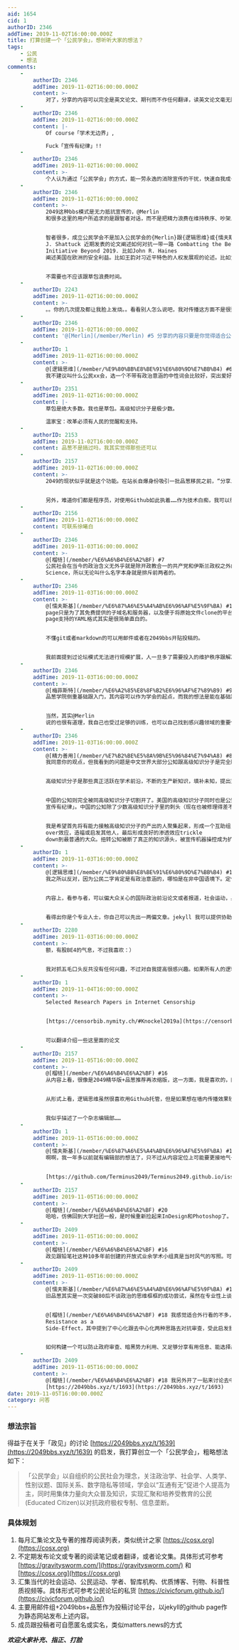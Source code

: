 ```yaml
---
aid: 1654
cid: 1
authorID: 2346
addTime: 2019-11-02T16:00:00.000Z
title: 打算创建一个「公民学会」，想听听大家的想法？
tags:
    - 公民
    - 想法
comments:
    -
        authorID: 2346
        addTime: 2019-11-02T16:00:00.000Z
        content: >-
            对了，分享的内容可以完全是英文论文、期刊而不作任何翻译，读英文论文毫无障碍的成员不必照顾英文不好的。翻译不是必要选项，互通有无是第一优先级。公众影响力是第二优先级，欢迎追求公众影响力的朋友为之努力。
    -
        authorID: 2346
        addTime: 2019-11-02T16:00:00.000Z
        content: |-
            Of course「学术无边界」,

            Fuck「宣传有纪律」!!
    -
        authorID: 2346
        addTime: 2019-11-02T16:00:00.000Z
        content: >-
            个人认为通过「公民学会」的方式，能一劳永逸的消除宣传的干扰，快速自我成长的产生一定公众影响力。我认为同时还能改善匿名安全性，比方说你是专业人士，想讨论某篇论文，现在有了这么一个公开的发布渠道，这篇论文会被几百上千人点击，即时别人在你硬/网盘里发现这篇论文，也不能确定最初推荐这篇论文的人以及有这个想法的人就是你了。
    -
        authorID: 2346
        addTime: 2019-11-02T16:00:00.000Z
        content: >-
            2049这种bbs模式是无力抵抗宣传的，@Merlin
            和很多这里的用户所追求的是跟智者对话，而不是把精力浪费在维持秩序、吵架上。论坛模式下，规模一旦扩大，必然导致捣乱跟低效交流的草包人士增多。低效表现在明明自己能Google到的东西，偏要来求助别人，以及死不认错浪费口水。


            智者很多，成立公民学会不是加入公民学会的{Merlin}跟{逻辑思维}或{懦夫斯基}对话，而是让大家跟某个领域的专家对话，比如外交政策研究院的Thomas
            J. Shattuck 近期发表的论文阐述如何对抗一带一路 Combatting the Belt and Road
            Initiative Beyond 2019. 比如John R. Haines
            阐述美国在欧洲的安全利益。比如王韵对习近平特色的人权发展观的论述。比如黄鸿儒对中共对外使用武力相关文献评析。


            不需要也不应该跟草包浪费时间。
    -
        authorID: 2243
        addTime: 2019-11-02T16:00:00.000Z
        content: >-
            。。你的几次提及都让我脸上发烧。。看看别人怎么说吧，我对传播这方面不是很熟悉，想法也不多。不过我一直觉得找到自己感兴趣的专业领域的核心信息是比较容易的，可能是因为数据库选择多，受过相关训练。
    -
        authorID: 2346
        addTime: 2019-11-02T16:00:00.000Z
        content: '@[Merlin](/member/Merlin) #5 分享的内容只要是你觉得适合公开的就行，不必是你认为最核心的信息。'
    -
        authorID: 1
        addTime: 2019-11-02T16:00:00.000Z
        content: >-
            @[逻辑思维](/member/%E9%80%BB%E8%BE%91%E6%80%9D%E7%BB%B4) #6
            我不建议叫什么公民xx会，选一个不带有政治意涵的中性词会比较好，突出爱好者志愿者得表意。虽然我觉得这事儿挺好，但我不太看好，因为这需要组织者有比较强的人脉和组织能力，还有时间，我比较怀疑这一点。
    -
        authorID: 2351
        addTime: 2019-11-02T16:00:00.000Z
        content: |-
            草包是绝大多数。我也是草包。高级知识分子是极少数。

            温家宝：改革必须有人民的觉醒和支持。
    -
        authorID: 2153
        addTime: 2019-11-02T16:00:00.000Z
        content: 品葱不是搞过吗，我其实觉得那些还可以
    -
        authorID: 2157
        addTime: 2019-11-02T16:00:00.000Z
        content: >-
            2049的现状似乎就是这个功能。在站长自爆身份吸引一批品葱移民之前，“分享发现”和“分享创造”是出现率最高的分类。站长自己似乎偏重技术类交流，其初心也是类似于打造一个没有审查、不收集个人信息的V2EX.


            另外，难道你们都是程序员，对使用Github如此执着……作为技术白痴，我可以很有信心地说，Github根本不适合作为大众传播的平台。编程随想的赵家人名单发布在此站，未能达到预想的传播效果，发布平台选择不妥不失为一个重要原因。
    -
        authorID: 2156
        addTime: 2019-11-02T16:00:00.000Z
        content: 可联系徐曦白
    -
        authorID: 2346
        addTime: 2019-11-03T16:00:00.000Z
        content: >-
            @[榴梿](/member/%E6%A6%B4%E6%A2%BF) #7
            公民社会在当今的政治含义无外乎就是除开政教合一的共产党和伊斯兰政权之外的那些吧。民间组织NGO以及这个倡议本身所体现的联通智库和非专业人士的努力，都是公民社会的体现。只有试图垄断真理的列宁式政党或者伊斯兰政权才会反对公民社会，而且他们也根本不会鼓励普通人参与Open
            Science，所以无论叫什么名字本身就是排斥前两者的。
    -
        authorID: 2346
        addTime: 2019-11-03T16:00:00.000Z
        content: >-
            @[懦夫斯基](/member/%E6%87%A6%E5%A4%AB%E6%96%AF%E5%9F%BA) #10 github
            page只是为了其免费提供的子域名和服务器，以及便于将原始文件clone的平台。另外github
            page支持的YAML格式其实是很简单直白的。


            不懂git或者markdown的可以用邮件或者在2049bbs开贴投稿的。


            我前面提到过论坛模式无法进行规模扩展，人一旦多了需要投入的维护秩序跟解决争端的精力也会指数型增长。最终会变成管理而非关注内容本身。
    -
        authorID: 2346
        addTime: 2019-11-03T16:00:00.000Z
        content: >-
            @[梅菲斯特](/member/%E6%A2%85%E8%8F%B2%E6%96%AF%E7%89%B9) #9
            品葱学院侧重基础跟入门，其内容可以作为学会的起点，而我的想法是能在基础跟入门之外拓展一点，能可持续的交流。


            当然，其实@Merlin
            说的也很有道理，我自己也受过足够的训练，也可以自己找到感兴趣领域的重要信息，自己享受无需分享。不过专业的研究人员也要不停的参加各种会议跟同僚交流，跟对的人交流总是能够有所收获的，一个人毕竟精力有限。
    -
        authorID: 2346
        addTime: 2019-11-03T16:00:00.000Z
        content: >-
            @[精力善用](/member/%E7%B2%BE%E5%8A%9B%E5%96%84%E7%94%A8) #8
            我同意你的观点，但我看到的问题是中文世界大部分公知跟高级知识分子是完全脱节的，而学会正是为了弥补这一鸿沟。


            高级知识分子是那些真正活跃在学术前沿，不断的生产新知识，填补未知，提出重大问题的人。这些人左右着各国的政策走向，引导着各国的科技发展趋势，在一线推动着各项商业跟科技的进步。各国政府跟统治阶级是在资助并依赖这些高级知识分子。


            中国的公知则完全被同高级知识分子切割开了。美国的高级知识分子同时也是公知，他们不断的举办公开研讨会论坛向大众传播最前沿的思想。而中国的高级知识分子却因为政府的限制而「科研无边界
            宣传有纪律」。中国的公知除了少数高级知识分子里的刺头（现在也被修理得差不多了），绝大部分跟草包差不多，根本不知道学术体系是如何构建的，哪里有新知识，哪里的信息质量最高。这些公知往往就是在自己造轮子。


            我是希望首先将有能力接触高级知识分子的产出的人聚集起来，形成一个互助组，恢复到这类人舒服的持续学习的状态，然后利用这一过程的spill
            over效应，造福或启发其他人，最后形成良好的渗透效应trickle
            down到最普通的大众。扭转公知被断了真正的知识源头，被宣传机器操控成为扩音器的局面。
    -
        authorID: 1
        addTime: 2019-11-03T16:00:00.000Z
        content: >-
            @[逻辑思维](/member/%E9%80%BB%E8%BE%91%E6%80%9D%E7%BB%B4) #12
            我之所以反对，因为公民二字肯定是有政治意涵的，哪怕是在非中国语境下。定位学术普及和交流，不需要也不应该预设立场。像政见或者铅笔社（奥派）之类的名字我都觉得挺好。


            内容上，看参与者，可以偏大众关心的国际政治前沿论文或者报道，社会运动，身份政治等，也可以偏理论，也可以是历史类，类似东方历史评论。


            看得出你是个专业人士，你自己可以先出一两偏文章。jekyll 我可以提供协助。
    -
        authorID: 2280
        addTime: 2019-11-03T16:00:00.000Z
        content: >-
            额，有股BE4的气息，不过我喜欢：）


            我对抓五毛口头反共没有任何兴趣，不过对自我提高很感兴趣。如果所有人的逻辑和知识都提高了，五毛搅混水和诉诸情绪的方法就自然没有用了。嘿嘿，我先做个只读的CD-ROM学习一下：）
    -
        authorID: 1
        addTime: 2019-11-04T16:00:00.000Z
        content: >-
            Selected Research Papers in Internet Censorship


            [https://censorbib.nymity.ch/#Knockel2019a](https://censorbib.nymity.ch/#Knockel2019a)


            可以翻译介绍一些这里面的论文
    -
        authorID: 2157
        addTime: 2019-11-05T16:00:00.000Z
        content: >-
            @[榴梿](/member/%E6%A6%B4%E6%A2%BF) #16
            从内容上看，很像是2049精华版+品葱推荐再浓缩版，这一方面，我是喜欢的，同时也严重怀疑目前的产出能力是否能够撑起平台。前期可以侧重编辑、收集品葱和2049已有的文章和讨论，类似于知乎周刊第一代的样子。


            从形式上看，逻辑思维虽然很喜欢用Github托管，但是如果想在墙内传播效果较好，一定要有便于在微信、QQ等平台传播的独立形式。例如，每期内容，要直接提供长图片、pdf（这个容易被识别）等等，而不是等待有热心读者自己做。


            我似乎描述了一个杂志编辑部……
    -
        authorID: 1
        addTime: 2019-11-05T16:00:00.000Z
        content: >-
            @[懦夫斯基](/member/%E6%87%A6%E5%A4%AB%E6%96%AF%E5%9F%BA) #19
            啊啊，我一年多以前就有编辑部的想法了，只不过从内容定位上可能要更接地气一些。如果这个「周刊」或者「月刊」甚至「季刊」乃至「年度总结」能出来，我还是非常期待的。


            [https://github.com/Terminus2049/Terminus2049.github.io/issues/139](https://github.com/Terminus2049/Terminus2049.github.io/issues/139)
    -
        authorID: 2157
        addTime: 2019-11-05T16:00:00.000Z
        content: >-
            @[榴梿](/member/%E6%A6%B4%E6%A2%BF) #20
            哈哈，仿佛回到大学社团一般，是时候重新捡起来InDesign和Photoshop了。我小时候众多梦想职业之一就是杂志社编辑呢。真要做这种方向，版权会是个耗费精力的大问题。
    -
        authorID: 2409
        addTime: 2019-11-05T16:00:00.000Z
        content: >-
            @[榴梿](/member/%E6%A6%B4%E6%A2%BF) #16
            政见跟铅笔社这种10多年前创建的开放式业余学术小组真是当时风气的写照。可惜当时不知道还有这样的小组。不知道今天长在红旗下的新一代是否还会有80后那样的情怀跟觉悟，搞出类似的组织。不过可能是我接触太晚，它们已经受到阉割跟压力，这两个社团的内容终究还是过于含蓄甚至在选题上体现出充分的【不谈政治】的心态。
    -
        authorID: 2409
        addTime: 2019-11-05T16:00:00.000Z
        content: >-
            @[懦夫斯基](/member/%E6%87%A6%E5%A4%AB%E6%96%AF%E5%9F%BA) #19
            旧品葱其实是一次突破80后不谈政治的思维框框的成功尝试，虽然在专业性上谈不上深度，但是真的是突破了大陆人被中共设置的思维框架，毫无禁忌的谈论历史功过、统独、宪法等根本性的问题，揭露根本性、架构性的缺陷，而不是像大陆在所谓胡温相对开明期那样在有缺陷的架构下技术性修修补补。


            @[榴梿](/member/%E6%A6%B4%E6%A2%BF) #18 我感觉适合外行看的不多，扫了眼这篇Censorship
            Resistance as a
            Side-Effect，其中提到了中心化跟去中心化两种思路去对抗审查，受此启发我在考虑审查跟监控时代的社交网络，尤其是反贼的社交网络，是否也需要考虑类似的去中心化结构？


            如何构建一个可以防止政府审查、暗黑势力利用、又足够分享有用信息、能选择出高质量内容生产者的社交网络或者说社区结构？我想其实这个问题貌似是这里很多人都需要思考的问题。
    -
        authorID: 2409
        addTime: 2019-11-05T16:00:00.000Z
        content: >-
            @[榴梿](/member/%E6%A6%B4%E6%A2%BF) #18 我另外开了一贴来讨论去中心化社区的问题
            [https://2049bbs.xyz/t/1693](https://2049bbs.xyz/t/1693)
date: 2019-11-05T16:00:00.000Z
category: 问答
---
```


### [](#%E6%83%B3%E6%B3%95%E5%AE%97%E6%97%A8)想法宗旨

得益于在关于「政见」的讨论 [https://2049bbs.xyz/t/1639](https://2049bbs.xyz/t/1639) 的启发，我打算创立一个「公民学会」，粗略想法如下：

> 「公民学会」以自组织的公民社会为理念，关注政治学、社会学、人类学、性别议题、国际关系、数字隐私等领域，学会以“互通有无”促进个人提高为主，同时用集体力量向大众普及知识，实现汇聚和培养受教育的公民(Educated Citizen)以对抗政府极权专制、信息垄断。

### [](#%E5%85%B7%E4%BD%93%E8%A7%84%E5%88%92)具体规划

1.  每月汇集论文及专著的推荐阅读列表，类似统计之家 [https://cosx.org](https://cosx.org)
2.  不定期发布论文或专著的阅读笔记或者翻译，或者论文集。具体形式可参考 [https://gravitysworm.com/](https://gravitysworm.com/) 和 [https://cosx.org](https://cosx.org)
3.  汇集当代的社会运动、公民运动、学者、智库机构、优质博客、刊物、科普性质视频等。具体形式可参考公民论坛的私货 [https://civicforum.github.io/](https://civicforum.github.io/)
4.  主要用邮件组+2049bbs+品葱作为投稿讨论平台，以jekyll的github page作为静态网站发布上述内容。
5.  成员跟投稿者可自愿匿名或实名，类似matters.news的方式

**_欢迎大家补充、指正、打脸_**
